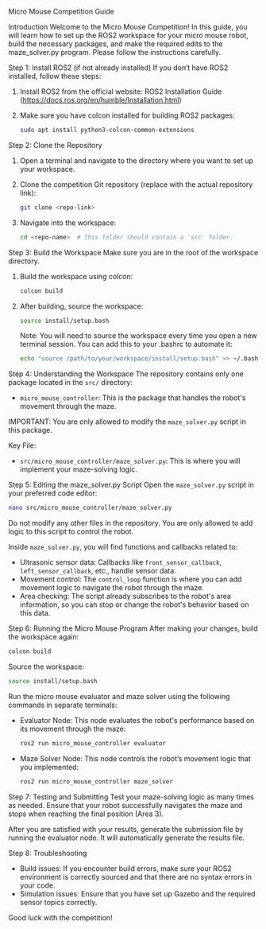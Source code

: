 Micro Mouse Competition Guide

Introduction
Welcome to the Micro Mouse Competition! In this guide, you will learn how to set up the ROS2 workspace for your micro mouse robot, build the necessary packages, and make the required edits to the maze_solver.py program. Please follow the instructions carefully.

Step 1: Install ROS2 (if not already installed)
If you don’t have ROS2 installed, follow these steps:

1. Install ROS2 from the official website: ROS2 Installation Guide (https://docs.ros.org/en/humble/Installation.html)
2. Make sure you have colcon installed for building ROS2 packages:

   ```bash
   sudo apt install python3-colcon-common-extensions
   ```

Step 2: Clone the Repository
1. Open a terminal and navigate to the directory where you want to set up your workspace.
2. Clone the competition Git repository (replace <repo-link> with the actual repository link):

   ```bash
   git clone <repo-link>
   ```

3. Navigate into the workspace:

   ```bash
   cd <repo-name>  # This folder should contain a 'src' folder.
   ```

Step 3: Build the Workspace
Make sure you are in the root of the workspace directory.

1. Build the workspace using colcon:

   ```bash
   colcon build
   ```

2. After building, source the workspace:

   ```bash
   source install/setup.bash
   ```

   Note: You will need to source the workspace every time you open a new terminal session. You can add this to your .bashrc to automate it:

   ```bash
   echo "source /path/to/your/workspace/install/setup.bash" >> ~/.bashrc
   ```

Step 4: Understanding the Workspace
The repository contains only one package located in the `src/` directory:

- `micro_mouse_controller`: This is the package that handles the robot's movement through the maze.

IMPORTANT: You are only allowed to modify the `maze_solver.py` script in this package.

Key File:
- `src/micro_mouse_controller/maze_solver.py`: This is where you will implement your maze-solving logic.

Step 5: Editing the maze_solver.py Script
Open the `maze_solver.py` script in your preferred code editor:

   ```bash
   nano src/micro_mouse_controller/maze_solver.py
   ```

Do not modify any other files in the repository. You are only allowed to add logic to this script to control the robot.

Inside `maze_solver.py`, you will find functions and callbacks related to:

- Ultrasonic sensor data: Callbacks like `front_sensor_callback`, `left_sensor_callback`, etc., handle sensor data.
- Movement control: The `control_loop` function is where you can add movement logic to navigate the robot through the maze.
- Area checking: The script already subscribes to the robot's area information, so you can stop or change the robot's behavior based on this data.

Step 6: Running the Micro Mouse Program
After making your changes, build the workspace again:

   ```bash
   colcon build
   ```

Source the workspace:

   ```bash
   source install/setup.bash
   ```

Run the micro mouse evaluator and maze solver using the following commands in separate terminals:

- Evaluator Node: This node evaluates the robot's performance based on its movement through the maze:

   ```bash
   ros2 run micro_mouse_controller evaluator
   ```

- Maze Solver Node: This node controls the robot’s movement logic that you implemented:

   ```bash
   ros2 run micro_mouse_controller maze_solver
   ```

Step 7: Testing and Submitting
Test your maze-solving logic as many times as needed. Ensure that your robot successfully navigates the maze and stops when reaching the final position (Area 3).

After you are satisfied with your results, generate the submission file by running the evaluator node. It will automatically generate the results file.

Step 8: Troubleshooting
- Build issues: If you encounter build errors, make sure your ROS2 environment is correctly sourced and that there are no syntax errors in your code.
- Simulation issues: Ensure that you have set up Gazebo and the required sensor topics correctly.

Good luck with the competition!
